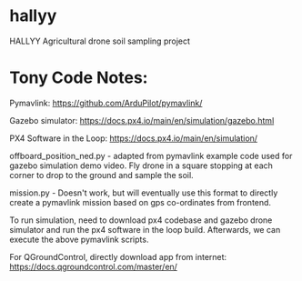 # hallyy
HALLYY Agricultural drone soil sampling project 

# Tony Code Notes:
Pymavlink: https://github.com/ArduPilot/pymavlink/

Gazebo simulator: https://docs.px4.io/main/en/simulation/gazebo.html

PX4 Software in the Loop: https://docs.px4.io/main/en/simulation/

offboard_position_ned.py - adapted from pymavlink example code used for gazebo simulation demo video.
Fly drone in a square stopping at each corner to drop to the ground and sample the soil.

mission.py - Doesn't work, but will eventually use this format to directly create a pymavlink mission based on gps co-ordinates from frontend.

To run simulation, need to download px4 codebase and gazebo drone simulator and run the px4 software in the loop build.
Afterwards, we can execute the above pymavlink scripts.

For QGroundControl, directly download app from internet: https://docs.qgroundcontrol.com/master/en/
